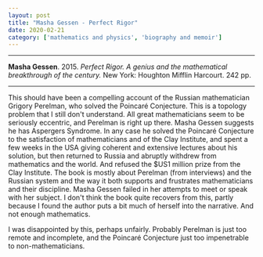 ```yaml
---
layout: post
title: "Masha Gessen - Perfect Rigor"
date: 2020-02-21
category: ['mathematics and physics', 'biography and memoir']
---
```


***
<b>Masha Gessen</b>. 2015. _Perfect Rigor.  A genius and the mathematical breakthrough of the century._ New York: Houghton Mifflin Harcourt. 242 pp.

***
<img align="right" src="https://d3myrwj42s63no.cloudfront.net/300/978/015/101/406/4/9780151014064.jpg" alt="" />

This should have been a compelling account of the Russian mathematician Grigory Perelman, who solved the Poincaré Conjecture.  This is a topology problem that I still don't understand.  All great mathematicians seem to be seriously eccentric, and Perelman is right up there.  Masha Gessen suggests he has Aspergers Syndrome.  In any case he solved the Poincaré Conjecture to the satisfaction of mathematicians and of the Clay Institute, and spent a few weeks in the USA giving coherent and extensive lectures about his solution, but then returned to Russia and abruptly withdrew from mathematics and the world.  And refused the $US1 million prize from the Clay Institute. The book is mostly about Perelman (from interviews) and the Russian system and the way it both supports and frustrates mathematicians and their discipline. Masha Gessen failed in her attempts to meet or speak with her subject.  I don't think the book quite recovers from this, partly because I found the author puts a bit much of herself into the narrative.  And not enough mathematics.

I was disappointed by this, perhaps unfairly. Probably Perelman is just too remote and incomplete, and the Poincaré Conjecture  just too impenetrable to non-mathematicians.
